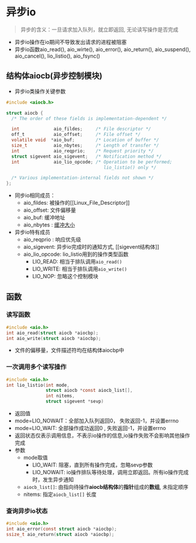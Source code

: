 # 异步io
> 异步的含义：一旦请求加入队列，就立即返回, 无论读写操作是否完成
- 异步io操作在io期间不导致发出请求的进程被阻塞
- 异步io函数aio_read(), aio_wirte(), aio_error(), aio_return(), aio_suspend(), aio_cancel(), lio_listio(), aio_fsync()

## 结构体aiocb(异步控制模块)

- 异步io类操作关键参数

```c
#include <aiocb.h>

struct aiocb {
  /* The order of these fields is implementation-dependent */

  int             aio_fildes;     /* File descriptor */
  off_t           aio_offset;     /* File offset */
  volatile void  *aio_buf;        /* Location of buffer */
  size_t          aio_nbytes;     /* Length of transfer */
  int             aio_reqprio;    /* Request priority */
  struct sigevent aio_sigevent;   /* Notification method */
  int             aio_lio_opcode; /* Operation to be performed;
                                     lio_listio() only */

  /* Various implementation-internal fields not shown */
};
```

- 同步io相同成员：
  - aio_fildes: 被操作的[[Linux_File_Descriptor]] 
  - aio_offset: 文件偏移量
  - aio_buf: 缓冲地址
  - aio_nbytes : [缓冲大小](linux-io-stream.md)
- 异步io特有成员    
  - aio_reqprio : 响应优先级  
  - aio_sigevent: 异步io完成时的通知方式, [[sigevent结构体]]
  - aio_lio_opcode: lio_listio用到的操作类型函数
    - LIO_READ: 相当于排队调用`aio_read()`
    - LIO_WRITE:  相当于排队调用`aio_write()`
    - LIO_NOP: 忽略这个控制模块
  
## 函数
  
### 读写函数  
  
```c
#include <aio.h>
int aio_read(struct aiocb *aiocbp);
int aio_write(struct aiocb *aiocbp);
```

- 文件的偏移量，文件描述符均在结构体aiocbp中

### 一次调用多个读写操作

```c
#include <aio.h>
int lio_listio(int mode, 
               struct aiocb *const aiocb_list[], 
               int nitems, 
               struct sigevent *sevp)
```

-  返回值
  - mode=LIO_NOWAIT：全部加入队列返回0， 失败返回-1，并设置errno 
  - mode=LIO_WAIT: 全部操作成功返回0 , 失败返回-1，并设置errno 
  - 返回状态仅表示调用信息，不表示io操作的信息,io操作失败不会影响其他操作完成
- 参数
  - mode取值 
    - LIO_WAIT: 阻塞，直到所有操作完成，忽略sevp参数
    - LIO_NOWAIT: io操作排队等待处理，调用立即返回。所有io操作完成时，发生异步通知
  - `aiocb_list[]`: 由指向待操作**aiocb结构体**的**指针**组成的**数组**,  未指定顺序
  - nitems: 指定`aiocb_list[]` 长度
  
### 查询异步io状态

```c
#include <aio.h>
int aio_error(const struct aiocb *aiocbp);
ssize_t aio_return(struct aiocb *aiocbp);
```
